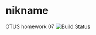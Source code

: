 # nikname
OTUS homework 07
[![Build Status](https://travis-ci.org/SergeiNA/nikname.svg?branch=master)](https://travis-ci.org/SergeiNA/nikname)
